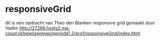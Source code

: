 # responsiveGrid
dit is een opdracht van Theo den Blanken responsive grid gemaakt door Vadim
http://27266.hosts2.ma-cloud.nl/bewijzenmap/periode1.2/pro1/responsiveGrid/index.html

